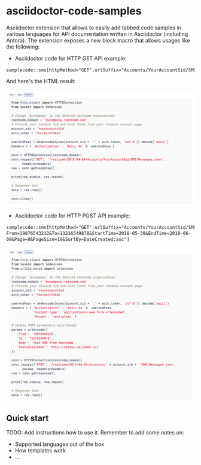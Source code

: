 # asciidoctor-code-samples

Asciidoctor extension that allows to easily add tabbed code samples in various languages for API documentation written in Asciidoctor (including Antora). The extension exposes a new block macro that allows usages like the following:

* Asciidoctor code for HTTP GET API example:
```
samplecode::sms[httpMethod="GET",urlSuffix="Accounts/YourAccountSid/SMS/Messages.json"]
```

And here's the HTML result:

![HTTP GET Example](/doc/images/GET-example.png)

* Asciidoctor code for HTTP POST API example:

```
samplecode::sms[httpMethod="GET",urlSuffix="Accounts/YourAccountSid/SMS/Messages.json?From=19876543212&To=13216549878&StartTime=2018-05-30&EndTime=2018-06-09&Page=0&PageSize=10&SortBy=DateCreated:asc"]
```


![HTTP POST Example](/doc/images/POST-example.png)

## Quick start

TODO: Add instructions how to use it. Remember to add some notes on:
* Supported languages out of the box
* How templates work
* ...
